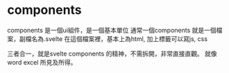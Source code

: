 # components

components 是一個ui組件，是一個基本單位
通常一個components 就是一個檔案，副檔名為.svelte
在這個檔案裡，基本上為html, 加上標籤可以寫js, css

三者合一，就是svelte components 的精神，不需拆開，非常直接直觀。
就像word excel 所見及所得。